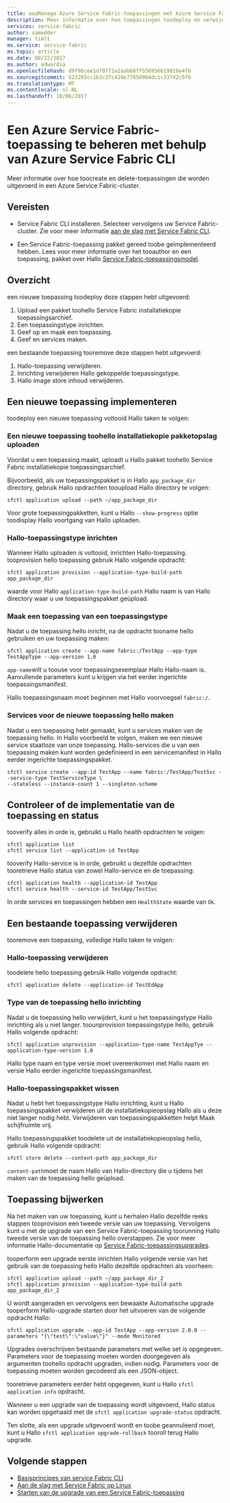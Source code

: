 ```yaml
---
title: aaaManage Azure Service Fabric-toepassingen met Azure Service Fabric CLI
description: Meer informatie over hoe toepassingen toodeploy en verwijderen van een Azure Service Fabric-cluster met behulp van Azure Service Fabric CLI
services: service-fabric
author: samedder
manager: timlt
ms.service: service-fabric
ms.topic: article
ms.date: 08/22/2017
ms.author: edwardsa
ms.openlocfilehash: d9f98cee1d70f71a2aab68ff556956619910e4fb
ms.sourcegitcommit: 523283cc1b3c37c428e77850964dc1c33742c5f0
ms.translationtype: MT
ms.contentlocale: nl-NL
ms.lasthandoff: 10/06/2017
---
```

# <a name="manage-an-azure-service-fabric-application-by-using-azure-service-fabric-cli"></a>Een Azure Service Fabric-toepassing te beheren met behulp van Azure Service Fabric CLI

Meer informatie over hoe toocreate en delete-toepassingen die worden uitgevoerd in een Azure Service Fabric-cluster.

## <a name="prerequisites"></a>Vereisten

* Service Fabric CLI installeren. Selecteer vervolgens uw Service Fabric-cluster. Zie voor meer informatie [aan de slag met Service Fabric CLI](service-fabric-cli.md).

* Een Service Fabric-toepassing pakket gereed toobe geïmplementeerd hebben. Lees voor meer informatie over het tooauthor en een toepassing, pakket over Hallo [Service Fabric-toepassingsmodel](service-fabric-application-model.md).

## <a name="overview"></a>Overzicht

een nieuwe toepassing toodeploy deze stappen hebt uitgevoerd:

1. Upload een pakket toohello Service Fabric installatiekopie toepassingsarchief.
2. Een toepassingstype inrichten.
3. Geef op en maak een toepassing.
4. Geef en services maken.

een bestaande toepassing tooremove deze stappen hebt uitgevoerd:

1. Hallo-toepassing verwijderen.
2. Inrichting verwijderen Hallo gekoppelde toepassingstype.
3. Hallo image store inhoud verwijderen.

## <a name="deploy-a-new-application"></a>Een nieuwe toepassing implementeren

toodeploy een nieuwe toepassing voltooid Hallo taken te volgen:

### <a name="upload-a-new-application-package-toohello-image-store"></a>Een nieuwe toepassing toohello installatiekopie pakketopslag uploaden

Voordat u een toepassing maakt, uploadt u Hallo pakket toohello Service Fabric installatiekopie toepassingsarchief.

Bijvoorbeeld, als uw toepassingspakket is in Hallo `app_package_dir` directory, gebruik Hallo opdrachten tooupload Hallo directory te volgen:

```azurecli
sfctl application upload --path ~/app_package_dir
```

Voor grote toepassingpakketten, kunt u Hallo `--show-progress` optie toodisplay Hallo voortgang van Hallo uploaden.

### <a name="provision-hello-application-type"></a>Hallo-toepassingstype inrichten

Wanneer Hallo uploaden is voltooid, inrichten Hallo-toepassing. tooprovision hello toepassing gebruik Hallo volgende opdracht:

```azurecli
sfctl application provision --application-type-build-path app_package_dir
```

waarde voor Hallo `application-type-build-path` Hallo naam is van Hallo directory waar u uw toepassingspakket geüpload.

### <a name="create-an-application-from-an-application-type"></a>Maak een toepassing van een toepassingstype

Nadat u de toepassing hello inricht, na de opdracht tooname hello gebruiken en uw toepassing maken:

```azurecli
sfctl application create --app-name fabric:/TestApp --app-type TestAppType --app-version 1.0
```

`app-name`wilt u toouse voor toepassingsexemplaar Hallo Hallo-naam is. Aanvullende parameters kunt u krijgen via het eerder ingerichte toepassingsmanifest.

Hallo toepassingsnaam moet beginnen met Hallo voorvoegsel `fabric:/`.

### <a name="create-services-for-hello-new-application"></a>Services voor de nieuwe toepassing hello maken

Nadat u een toepassing hebt gemaakt, kunt u services maken van de toepassing hello. In Hallo voorbeeld te volgen, maken we een nieuwe service staatloze van onze toepassing. Hallo-services die u van een toepassing maken kunt worden gedefinieerd in een servicemanifest in Hallo eerder ingerichte toepassingspakket.

```azurecli
sfctl service create --app-id TestApp --name fabric:/TestApp/TestSvc --service-type TestServiceType \
--stateless --instance-count 1 --singleton-scheme
```

## <a name="verify-application-deployment-and-health"></a>Controleer of de implementatie van de toepassing en status

tooverify alles in orde is, gebruikt u Hallo health opdrachten te volgen:

```azurecli
sfctl application list
sfctl service list --application-id TestApp
```

tooverify Hallo-service is in orde, gebruikt u dezelfde opdrachten tooretrieve Hallo status van zowel Hallo-service en de toepassing:

```azurecli
sfctl application health --application-id TestApp
sfctl service health --service-id TestApp/TestSvc
```

In orde services en toepassingen hebben een `HealthState` waarde van `Ok`.

## <a name="remove-an-existing-application"></a>Een bestaande toepassing verwijderen

tooremove een toepassing, volledige Hallo taken te volgen:

### <a name="delete-hello-application"></a>Hallo-toepassing verwijderen

toodelete hello toepassing gebruik Hallo volgende opdracht:

```azurecli
sfctl application delete --application-id TestEdApp
```

### <a name="unprovision-hello-application-type"></a>Type van de toepassing hello inrichting

Nadat u de toepassing hello verwijdert, kunt u het toepassingstype Hallo inrichting als u niet langer. toounprovision toepassingstype hello, gebruik Hallo volgende opdracht:

```azurecli
sfctl application unprovision --application-type-name TestAppTye --application-type-version 1.0
```

Hallo type naam en type versie moet overeenkomen met Hallo naam en versie Hallo eerder ingerichte toepassingsmanifest.

### <a name="delete-hello-application-package"></a>Hallo-toepassingspakket wissen

Nadat u hebt het toepassingstype Hallo inrichting, kunt u Hallo toepassingspakket verwijderen uit de installatiekopieopslag Hallo als u deze niet langer nodig hebt. Verwijderen van toepassingspakketten helpt Maak schijfruimte vrij. 

Hallo toepassingspakket toodelete uit de installatiekopieopslag hello, gebruik Hallo volgende opdracht:

```azurecli
sfctl store delete --content-path app_package_dir
```

`content-path`moet de naam Hallo van Hallo-directory die u tijdens het maken van de toepassing hello geüpload.

## <a name="upgrade-application"></a>Toepassing bijwerken

Na het maken van uw toepassing, kunt u herhalen Hallo dezelfde reeks stappen tooprovision een tweede versie van uw toepassing. Vervolgens kunt u met de upgrade van een Service Fabric-toepassing toorunning Hallo tweede versie van de toepassing hello overstappen. Zie voor meer informatie Hallo-documentatie op [Service Fabric-toepassingsupgrades](service-fabric-application-upgrade.md).

tooperform een upgrade eerste inrichten Hallo volgende versie van het gebruik van de toepassing hello Hallo dezelfde opdrachten als voorheen:

```azurecli
sfctl application upload --path ~/app_package_dir_2
sfctl application provision --application-type-build-path app_package_dir_2
```

U wordt aangeraden en vervolgens een bewaakte Automatische upgrade tooperform Hallo-upgrade starten door het uitvoeren van de volgende opdracht Hallo:

```azurecli
sfctl application upgrade --app-id TestApp --app-version 2.0.0 --parameters "{\"test\":\"value\"}" --mode Monitored
```

Upgrades overschrijven bestaande parameters met welke set is opgegeven. Parameters voor de toepassing moeten worden doorgegeven als argumenten toohello opdracht upgraden, indien nodig. Parameters voor de toepassing moeten worden gecodeerd als een JSON-object.

tooretrieve parameters eerder hebt opgegeven, kunt u Hallo `sfctl application info` opdracht.

Wanneer u een upgrade van de toepassing wordt uitgevoerd, Hallo status kan worden opgehaald met de `sfctl application upgrade-status` opdracht.

Ten slotte, als een upgrade uitgevoerd wordt en toobe geannuleerd moet, kunt u Hallo `sfctl application upgrade-rollback` tooroll terug Hallo upgrade.

## <a name="next-steps"></a>Volgende stappen

* [Basisprincipes van service Fabric CLI](service-fabric-cli.md)
* [Aan de slag met Service Fabric op Linux](service-fabric-get-started-linux.md)
* [Starten van de upgrade van een Service Fabric-toepassing](service-fabric-application-upgrade.md)
